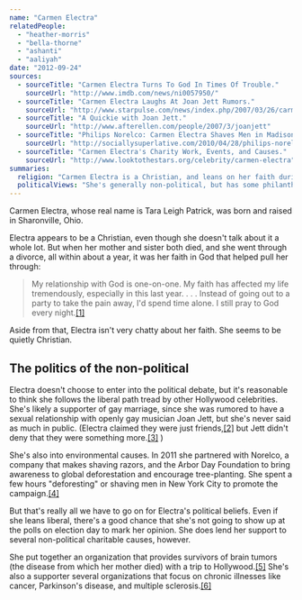 ```yaml
---
name: "Carmen Electra"
relatedPeople:
  - "heather-morris"
  - "bella-thorne"
  - "ashanti"
  - "aaliyah"
date: "2012-09-24"
sources:
  - sourceTitle: "Carmen Electra Turns To God In Times Of Trouble."
    sourceUrl: "http://www.imdb.com/news/ni0057950/"
  - sourceTitle: "Carmen Electra Laughs At Joan Jett Rumors."
    sourceUrl: "http://www.starpulse.com/news/index.php/2007/03/26/carmen_electra_laughs_at_joan_jett_rumor"
  - sourceTitle: "A Quickie with Joan Jett."
    sourceUrl: "http://www.afterellen.com/people/2007/3/joanjett"
  - sourceTitle: "Philips Norelco: Carmen Electra Shaves Men in Madison Square Park!"
    sourceUrl: "http://sociallysuperlative.com/2010/04/28/philips-norelco-carmen-electra-shaves-men-in-madison-square-park/"
  - sourceTitle: "Carmen Electra's Charity Work, Events, and Causes."
    sourceUrl: "http://www.looktothestars.org/celebrity/carmen-electra"
summaries:
  religion: "Carmen Electra is a Christian, and leans on her faith during difficult times."
  politicalViews: "She's generally non-political, but has some philanthropy under her belt."
---
```


Carmen Electra, whose real name is Tara Leigh Patrick, was born and raised in Sharonville, Ohio.

Electra appears to be a Christian, even though she doesn't talk about it a whole lot. But when her mother and sister both died, and she went through a divorce, all within about a year, it was her faith in God that helped pull her through:

>My relationship with God is one-on-one. My faith has affected my life tremendously, especially in this last year. . . . Instead of going out to a party to take the pain away, I'd spend time alone. I still pray to God every night.<a class="source-citation" href="#http%3A%2F%2Fwww.imdb.com%2Fnews%2Fni0057950%2F" title="Carmen Electra Turns To God In Times Of Trouble.">[1]</a>

Aside from that, Electra isn't very chatty about her faith. She seems to be quietly Christian.


## The politics of the non-political

Electra doesn't choose to enter into the political debate, but it's reasonable to think she follows the liberal path tread by other Hollywood celebrities. She's likely a supporter of gay marriage, since she was rumored to have a sexual relationship with openly gay musician Joan Jett, but she's never said as much in public. (Electra claimed they were just friends,<a class="source-citation" href="#http%3A%2F%2Fwww.starpulse.com%2Fnews%2Findex.php%2F2007%2F03%2F26%2Fcarmen_electra_laughs_at_joan_jett_rumor" title="Carmen Electra Laughs At Joan Jett Rumors.">[2]</a> but Jett didn't deny that they were something more.<a class="source-citation" href="#http%3A%2F%2Fwww.afterellen.com%2Fpeople%2F2007%2F3%2Fjoanjett" title="A Quickie with Joan Jett.">[3]</a> )

She's also into environmental causes. In 2011 she partnered with Norelco, a company that makes shaving razors, and the Arbor Day Foundation to bring awareness to global deforestation and encourage tree-planting. She spent a few hours "deforesting" or shaving men in New York City to promote the campaign.<a class="source-citation" href="#http%3A%2F%2Fsociallysuperlative.com%2F2010%2F04%2F28%2Fphilips-norelco-carmen-electra-shaves-men-in-madison-square-park%2F" title="Philips Norelco: Carmen Electra Shaves Men in Madison Square Park!">[4]</a>

But that's really all we have to go on for Electra's political beliefs. Even if she leans liberal, there's a good chance that she's not going to show up at the polls on election day to mark her opinion. She does lend her support to several non-political charitable causes, however.

She put together an organization that provides survivors of brain tumors (the disease from which her mother died) with a trip to Hollywood.<a class="source-citation" href="#http%3A%2F%2Fwww.looktothestars.org%2Fcelebrity%2Fcarmen-electra" title="Carmen Electra&apos;s Charity Work, Events, and Causes.">[5]</a> She's also a supporter several organizations that focus on chronic illnesses like cancer, Parkinson's disease, and multiple sclerosis.<a class="source-citation" href="#http%3A%2F%2Fwww.looktothestars.org%2Fcelebrity%2Fcarmen-electra" title="Carmen Electra&apos;s Charity Work, Events, and Causes.">[6]</a>